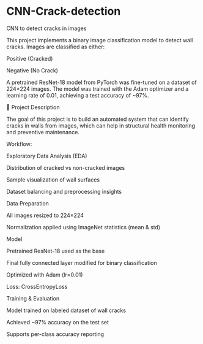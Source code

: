 # CNN-Crack-detection
CNN to detect cracks in images

This project implements a binary image classification model to detect wall cracks.
Images are classified as either:

Positive (Cracked)

Negative (No Crack)

A pretrained ResNet-18 model from PyTorch was fine-tuned on a dataset of 224×224 images.
The model was trained with the Adam optimizer and a learning rate of 0.01, achieving a test accuracy of ~97%.

📌 Project Description

The goal of this project is to build an automated system that can identify cracks in walls from images, which can help in structural health monitoring and preventive maintenance.

Workflow:

Exploratory Data Analysis (EDA)

Distribution of cracked vs non-cracked images

Sample visualization of wall surfaces

Dataset balancing and preprocessing insights

Data Preparation

All images resized to 224×224

Normalization applied using ImageNet statistics (mean & std)

Model

Pretrained ResNet-18 used as the base

Final fully connected layer modified for binary classification

Optimized with Adam (lr=0.01)

Loss: CrossEntropyLoss

Training & Evaluation

Model trained on labeled dataset of wall cracks

Achieved ~97% accuracy on the test set

Supports per-class accuracy reporting

